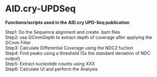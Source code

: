 # AID.cry-UPDSeq
**Functions/scripts used in the AID.cry UPD-Seq publication**

Step1: Do the Sequence alignment and create .bam files    
Step2: use GCmmDepth to extract depth of coverage after applying the GCmm Filter    
Step3: Calculate Differential Coverage using the NDC2 fuction       
Step4: Find peaks using a threshold (5x the standard deviation of NDC output)       
Step5: Extract nucleotide counts using XXX      
Step6: Calculate UI and perform the Analysis
